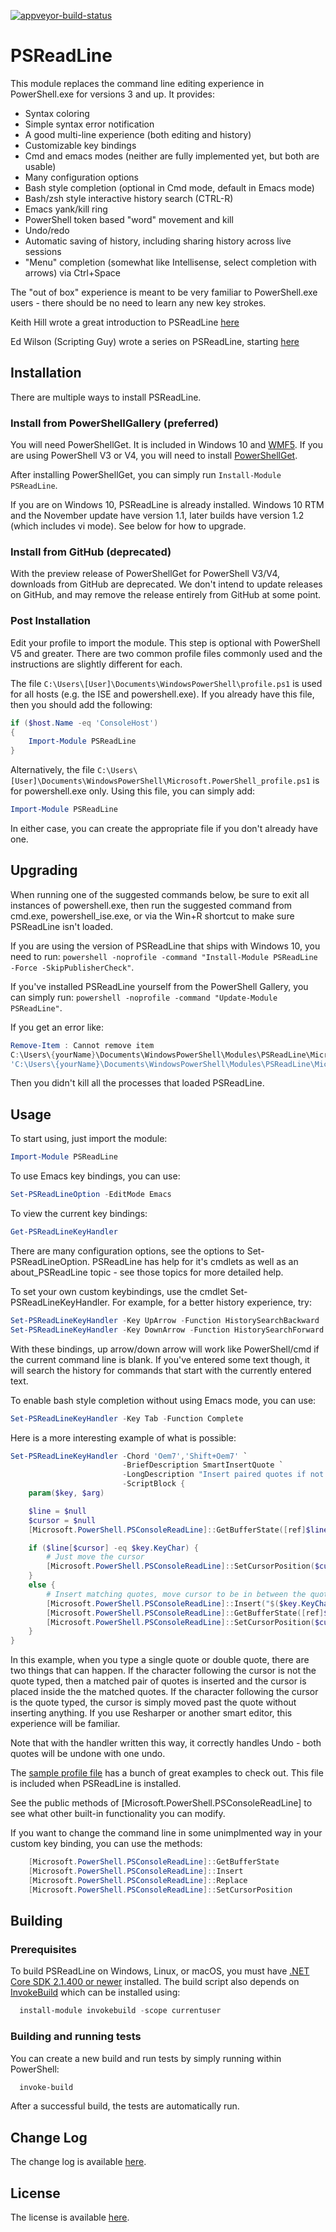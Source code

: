 [![appveyor-build-status][]][appveyor-build-site]

[appveyor-build-status]: https://ci.appveyor.com/api/projects/status/github/PowerShell/PSReadLine?branch=master&svg=true
[appveyor-build-site]: https://ci.appveyor.com/project/PowerShell/PSReadLine?branch=master

<!--
[![azure-build-status][]][azure-build-site]
[azure-build-status]: https://lzybkr.visualstudio.com/AzurePipelines/_apis/build/status/PSReadLine%20Azure%20Pipeline
[azure-build-site]: https://lzybkr.visualstudio.com/AzurePipelines/_build/latest?definitionId=6
-->

# PSReadLine

This module replaces the command line editing experience in PowerShell.exe for versions 3 and up.
It provides:

* Syntax coloring
* Simple syntax error notification
* A good multi-line experience (both editing and history)
* Customizable key bindings
* Cmd and emacs modes (neither are fully implemented yet, but both are usable)
* Many configuration options
* Bash style completion (optional in Cmd mode, default in Emacs mode)
* Bash/zsh style interactive history search (CTRL-R)
* Emacs yank/kill ring
* PowerShell token based "word" movement and kill
* Undo/redo
* Automatic saving of history, including sharing history across live sessions
* "Menu" completion (somewhat like Intellisense, select completion with arrows) via Ctrl+Space

The "out of box" experience is meant to be very familiar to PowerShell.exe users - there should be no need to learn any new key strokes.

Keith Hill wrote a great introduction to PSReadLine [here](http://rkeithhill.wordpress.com/2013/10/18/psreadline-a-better-line-editing-experience-for-the-powershell-console/)

Ed Wilson (Scripting Guy) wrote a series on PSReadLine, starting [here](http://blogs.technet.com/b/heyscriptingguy/archive/2014/06/16/the-search-for-a-better-powershell-console-experience.aspx)

## Installation

There are multiple ways to install PSReadLine.

### Install from PowerShellGallery (preferred)

You will need PowerShellGet.  It is included in Windows 10 and [WMF5](http://go.microsoft.com/fwlink/?LinkId=398175). If you are using PowerShell V3 or V4, you will need to install [PowerShellGet](https://docs.microsoft.com/powershell/gallery/installing-psget).

After installing PowerShellGet, you can simply run `Install-Module PSReadLine`.

If you are on Windows 10, PSReadLine is already installed. Windows 10 RTM and the November update have version 1.1, later builds have version 1.2 (which includes vi mode). See below for how to upgrade.

### Install from GitHub (deprecated)

With the preview release of PowerShellGet for PowerShell V3/V4, downloads from GitHub are deprecated.
We don't intend to update releases on GitHub, and may remove the release entirely from GitHub at some point.

### Post Installation

Edit your profile to import the module. This step is optional with PowerShell V5 and greater. There are two common profile files commonly used and the instructions are slightly different for each.

The file `C:\Users\[User]\Documents\WindowsPowerShell\profile.ps1` is used for all hosts (e.g. the ISE and powershell.exe).  If you already have this file, then you should add the following:

```powershell
if ($host.Name -eq 'ConsoleHost')
{
    Import-Module PSReadLine
}
```

Alternatively, the file `C:\Users\[User]\Documents\WindowsPowerShell\Microsoft.PowerShell_profile.ps1` is for powershell.exe only.  Using this file, you can simply add:

```powershell
Import-Module PSReadLine  
```

In either case, you can create the appropriate file if you don't already have one.

## Upgrading

When running one of the suggested commands below, be sure to exit all instances of powershell.exe, then run the suggested command from cmd.exe, powershell_ise.exe, or via the Win+R shortcut to make sure PSReadLine isn't loaded.

If you are using the version of PSReadLine that ships with Windows 10, you need to run: `powershell -noprofile -command "Install-Module PSReadLine -Force -SkipPublisherCheck"`.

If you've installed PSReadLine yourself from the PowerShell Gallery, you can simply run: `powershell -noprofile -command "Update-Module PSReadLine"`.

If you get an error like:

```powershell
Remove-Item : Cannot remove item
C:\Users\{yourName}\Documents\WindowsPowerShell\Modules\PSReadLine\Microsoft.PowerShell.PSReadLine.dll: Access to the path
'C:\Users\{yourName}\Documents\WindowsPowerShell\Modules\PSReadLine\Microsoft.PowerShell.PSReadLine.dll' is denied.
```

Then you didn't kill all the processes that loaded PSReadLine.

## Usage

To start using, just import the module:

```powershell
Import-Module PSReadLine
```

To use Emacs key bindings, you can use:

```powershell
Set-PSReadLineOption -EditMode Emacs
```

To view the current key bindings:

```powershell
Get-PSReadLineKeyHandler
```

There are many configuration options, see the options to Set-PSReadLineOption.  PSReadLine has help for it's cmdlets as well as an about_PSReadLine topic - see those topics for more detailed help.

To set your own custom keybindings, use the cmdlet Set-PSReadLineKeyHandler.  For example, for a better history experience, try:

```powershell
Set-PSReadLineKeyHandler -Key UpArrow -Function HistorySearchBackward
Set-PSReadLineKeyHandler -Key DownArrow -Function HistorySearchForward
```

With these bindings, up arrow/down arrow will work like PowerShell/cmd if the current command line is blank.  If you've entered some text though, it will search the history for commands that start with the currently entered text.

To enable bash style completion without using Emacs mode, you can use:

```powershell
Set-PSReadLineKeyHandler -Key Tab -Function Complete
```

Here is a more interesting example of what is possible:

```powershell
Set-PSReadLineKeyHandler -Chord 'Oem7','Shift+Oem7' `
                         -BriefDescription SmartInsertQuote `
                         -LongDescription "Insert paired quotes if not already on a quote" `
                         -ScriptBlock {
    param($key, $arg)

    $line = $null
    $cursor = $null
    [Microsoft.PowerShell.PSConsoleReadLine]::GetBufferState([ref]$line, [ref]$cursor)

    if ($line[$cursor] -eq $key.KeyChar) {
        # Just move the cursor
        [Microsoft.PowerShell.PSConsoleReadLine]::SetCursorPosition($cursor + 1)
    }
    else {
        # Insert matching quotes, move cursor to be in between the quotes
        [Microsoft.PowerShell.PSConsoleReadLine]::Insert("$($key.KeyChar)" * 2)
        [Microsoft.PowerShell.PSConsoleReadLine]::GetBufferState([ref]$line, [ref]$cursor)
        [Microsoft.PowerShell.PSConsoleReadLine]::SetCursorPosition($cursor - 1)
    }
}
```

In this example, when you type a single quote or double quote, there are two things that can happen.  If the character following the cursor is not the quote typed, then a matched pair of quotes is inserted and the cursor is placed inside the the matched quotes.  If the character following the cursor is the quote typed, the cursor is simply moved past the quote without inserting anything.  If you use Resharper or another smart editor, this experience will be familiar.

Note that with the handler written this way, it correctly handles Undo - both quotes will be undone with one undo.

The [sample profile file](https://github.com/PowerShell/PSReadLine/blob/master/PSReadLine/SamplePSReadLineProfile.ps1) has a bunch of great examples to check out.  This file is included when PSReadLine is installed.

See the public methods of [Microsoft.PowerShell.PSConsoleReadLine] to see what other built-in functionality you can modify.

If you want to change the command line in some unimplmented way in your custom key binding, you can use the methods:

```powershell
    [Microsoft.PowerShell.PSConsoleReadLine]::GetBufferState
    [Microsoft.PowerShell.PSConsoleReadLine]::Insert
    [Microsoft.PowerShell.PSConsoleReadLine]::Replace
    [Microsoft.PowerShell.PSConsoleReadLine]::SetCursorPosition
```

## Building

### Prerequisites

To build PSReadLine on Windows, Linux, or macOS, you must have [.NET Core SDK 2.1.400 or newer](https://www.microsoft.com/net/download) installed.
The build script also depends on [InvokeBuild](https://www.powershellgallery.com/packages/InvokeBuild) which can be installed using:

```powershell
  install-module invokebuild -scope currentuser
```

### Building and running tests

You can create a new build and run tests by simply running within PowerShell:

```powershell
  invoke-build
```

After a successful build, the tests are automatically run.

## Change Log

The change log is available [here](https://github.com/PowerShell/PSReadLine/blob/master/PSReadLine/Changes.txt).

## License

The license is available [here](https://github.com/PowerShell/PSReadLine/blob/master/PSReadLine/License.txt).
